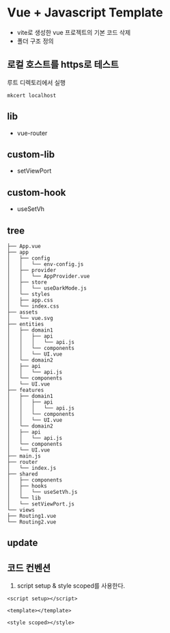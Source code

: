 # Vue + Javascript Template

- vite로 생성한 vue 프로젝트의 기본 코드 삭제
- 폴더 구조 정의

## 로컬 호스트를 https로 테스트

루트 디렉토리에서 실행

```
mkcert localhost
```

## lib

- vue-router

## custom-lib

- setViewPort

## custom-hook

- useSetVh

## tree

```
├── App.vue
├── app
│   ├── config
│   │   └── env-config.js
│   ├── provider
│   │   └── AppProvider.vue
│   ├── store
│   │   └── useDarkMode.js
│   └── styles
│   ├── app.css
│   └── index.css
├── assets
│   └── vue.svg
├── entities
│   ├── domain1
│   │   ├── api
│   │   │   └── api.js
│   │   └── components
│   │   └── UI.vue
│   └── domain2
│   ├── api
│   │   └── api.js
│   └── components
│   └── UI.vue
├── features
│   ├── domain1
│   │   ├── api
│   │   │   └── api.js
│   │   └── components
│   │   └── UI.vue
│   └── domain2
│   ├── api
│   │   └── api.js
│   └── components
│   └── UI.vue
├── main.js
├── router
│   └── index.js
├── shared
│   ├── components
│   ├── hooks
│   │   └── useSetVh.js
│   └── lib
│   └── setViewPort.js
└── views
├── Routing1.vue
└── Routing2.vue
```

## update

## 코드 컨벤션

1. script setup & style scoped를 사용한다.

```
<script setup></script>

<template></template>

<style scoped></style>
```
